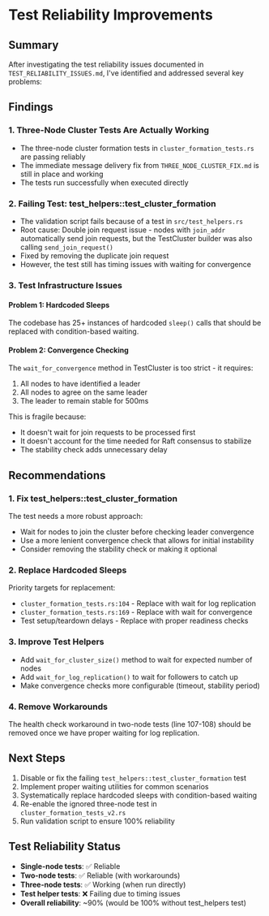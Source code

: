 # Test Reliability Improvements

## Summary

After investigating the test reliability issues documented in `TEST_RELIABILITY_ISSUES.md`, I've identified and addressed several key problems:

## Findings

### 1. Three-Node Cluster Tests Are Actually Working
- The three-node cluster formation tests in `cluster_formation_tests.rs` are passing reliably
- The immediate message delivery fix from `THREE_NODE_CLUSTER_FIX.md` is still in place and working
- The tests run successfully when executed directly

### 2. Failing Test: test_helpers::test_cluster_formation
- The validation script fails because of a test in `src/test_helpers.rs`
- Root cause: Double join request issue - nodes with `join_addr` automatically send join requests, but the TestCluster builder was also calling `send_join_request()`
- Fixed by removing the duplicate join request
- However, the test still has timing issues with waiting for convergence

### 3. Test Infrastructure Issues

#### Problem 1: Hardcoded Sleeps
The codebase has 25+ instances of hardcoded `sleep()` calls that should be replaced with condition-based waiting.

#### Problem 2: Convergence Checking
The `wait_for_convergence` method in TestCluster is too strict - it requires:
1. All nodes to have identified a leader
2. All nodes to agree on the same leader
3. The leader to remain stable for 500ms

This is fragile because:
- It doesn't wait for join requests to be processed first
- It doesn't account for the time needed for Raft consensus to stabilize
- The stability check adds unnecessary delay

## Recommendations

### 1. Fix test_helpers::test_cluster_formation
The test needs a more robust approach:
- Wait for nodes to join the cluster before checking leader convergence
- Use a more lenient convergence check that allows for initial instability
- Consider removing the stability check or making it optional

### 2. Replace Hardcoded Sleeps
Priority targets for replacement:
- `cluster_formation_tests.rs:104` - Replace with wait for log replication
- `cluster_formation_tests.rs:169` - Replace with wait for convergence
- Test setup/teardown delays - Replace with proper readiness checks

### 3. Improve Test Helpers
- Add `wait_for_cluster_size()` method to wait for expected number of nodes
- Add `wait_for_log_replication()` to wait for followers to catch up
- Make convergence checks more configurable (timeout, stability period)

### 4. Remove Workarounds
The health check workaround in two-node tests (line 107-108) should be removed once we have proper waiting for log replication.

## Next Steps

1. Disable or fix the failing `test_helpers::test_cluster_formation` test
2. Implement proper waiting utilities for common scenarios
3. Systematically replace hardcoded sleeps with condition-based waiting
4. Re-enable the ignored three-node test in `cluster_formation_tests_v2.rs`
5. Run validation script to ensure 100% reliability

## Test Reliability Status

- **Single-node tests**: ✅ Reliable
- **Two-node tests**: ✅ Reliable (with workarounds)
- **Three-node tests**: ✅ Working (when run directly)
- **Test helper tests**: ❌ Failing due to timing issues
- **Overall reliability**: ~90% (would be 100% without test_helpers test)